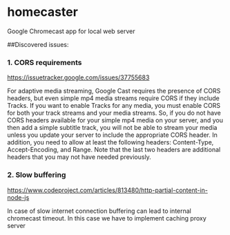 # homecaster
Google Chromecast app for local web server

##Discovered issues:

### 1. CORS requirements
 
https://issuetracker.google.com/issues/37755683

For adaptive media streaming, Google Cast requires the presence of CORS headers, but even simple mp4 media streams require CORS if they include Tracks. If you want to enable Tracks for any media, you must enable CORS for both your track streams and your media streams. So, if you do not have CORS headers available for your simple mp4 media on your server, and you then add a simple subtitle track, you will not be able to stream your media unless you update your server to include the appropriate CORS header. In addition, you need to allow at least the following headers: Content-Type, Accept-Encoding, and Range. Note that the last two headers are additional headers that you may not have needed previously.

### 2. Slow buffering

https://www.codeproject.com/articles/813480/http-partial-content-in-node-js

In case of slow internet connection buffering can lead to internal chromecast timeout. In this case we have to implement caching proxy server
